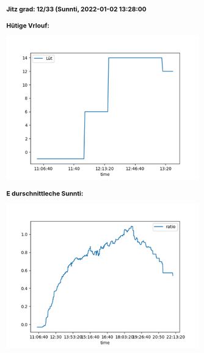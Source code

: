 ### Jitz grad: 12/33 (Sunnti, 2022-01-02 13:28:00

### Hütige Vrlouf:
![Graph](Today.png)

### E durschnittleche Sunnti:
![Graph](Sunnti.png)